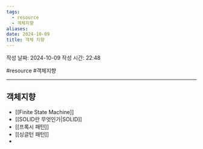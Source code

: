 ```yaml
---
tags:
  - resource
  - 객체지향
aliases: 
date: 2024-10-09
title: 객체 지향
---
```


작성 날짜: 2024-10-09
작성 시간: 22:48

#resource #객체지향 

---

## 객체지향

- [[Finite State Machine]]
- [[SOLID란 무엇인가|SOLID]]
- [[프록시 패턴]]
- [[싱글턴 패턴]]
- 